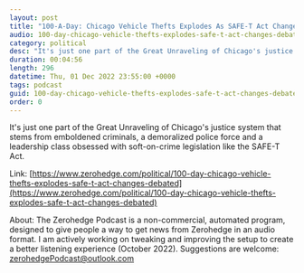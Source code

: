 ```yaml
---
layout: post
title: "100-A-Day: Chicago Vehicle Thefts Explodes As SAFE-T Act Changes Debated"
audio: 100-day-chicago-vehicle-thefts-explodes-safe-t-act-changes-debated-0
category: political
desc: "It's just one part of the Great Unraveling of Chicago's justice system that stems from emboldened criminals, a demoralized police force and a leadership class obsessed with soft-on-crime legislation like the SAFE-T Act."
duration: 00:04:56
length: 296
datetime: Thu, 01 Dec 2022 23:55:00 +0000
tags: podcast
guid: 100-day-chicago-vehicle-thefts-explodes-safe-t-act-changes-debated-0
order: 0
---
```

It's just one part of the Great Unraveling of Chicago's justice system that stems from emboldened criminals, a demoralized police force and a leadership class obsessed with soft-on-crime legislation like the SAFE-T Act.

Link: [https://www.zerohedge.com/political/100-day-chicago-vehicle-thefts-explodes-safe-t-act-changes-debated](https://www.zerohedge.com/political/100-day-chicago-vehicle-thefts-explodes-safe-t-act-changes-debated)

About: The Zerohedge Podcast is a non-commercial, automated program, designed to give people a way to get news from Zerohedge in an audio format.  I am actively working on tweaking and improving the setup to create a better listening experience (October 2022).  Suggestions are welcome: [zerohedgePodcast@outlook.com](mailto:zerohedgePodcast@outlook.com)